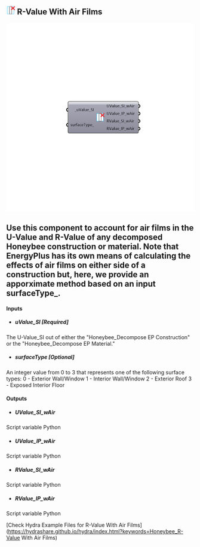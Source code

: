 ## ![](../../images/icons/R-Value_With_Air_Films.png) R-Value With Air Films

![](../../images/components/R-Value_With_Air_Films.png)

Use this component to account for air films in the U-Value and R-Value of any decomposed Honeybee construction or material.
 Note that EnergyPlus has its own means of calculating the effects of air films on either side of a construction but, here, we provide an apporximate method based on an input surfaceType_.
 -
 

#### Inputs
* ##### uValue_SI [Required]
The U-Value_SI out of either the "Honeybee_Decompose EP Construction" or the "Honeybee_Decompose EP Material."
* ##### surfaceType [Optional]
An integer value from 0 to 3 that represents one of the following surface types:
 0 - Exterior Wall/Window
 1 - Interior Wall/Window
 2 - Exterior Roof
 3 - Exposed Interior Floor

#### Outputs
* ##### UValue_SI_wAir
Script variable Python
* ##### UValue_IP_wAir
Script variable Python
* ##### RValue_SI_wAir
Script variable Python
* ##### RValue_IP_wAir
Script variable Python


[Check Hydra Example Files for R-Value With Air Films](https://hydrashare.github.io/hydra/index.html?keywords=Honeybee_R-Value With Air Films)